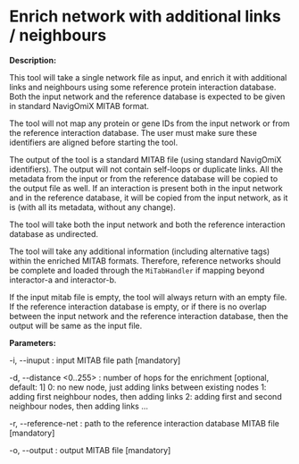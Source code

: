 # Enrich network with additional links / neighbours

**Description:** 

This tool will take a single network file as input, and enrich it with additional links and
neighbours using some reference protein interaction database. Both the input network and 
the reference database is expected to be given in standard NavigOmiX MITAB format.

The tool will not map any protein or gene IDs from the input network or from the reference
interaction database. The user must make sure these identifiers are aligned before starting 
the tool.

The output of the tool is a standard MITAB file (using standard NavigOmiX identifiers). The 
output will not contain self-loops or duplicate links. All the metadata from the input or
from the reference database will be copied to the output file as well. If an interaction is 
present both in the input network and in the reference database, it will be copied from the
input network, as it is (with all its metadata, without any change).

The tool will take both the input network and both the reference interaction database as
undirected. 

The tool will take any additional information (including alternative tags) within the enriched
MITAB formats. Therefore, reference networks should be complete and loaded through the `MiTabHandler`
if mapping beyond interactor-a and interactor-b.

If the input mitab file is empty, the tool will always return with an empty file. If the
reference interaction database is empty, or if there is no overlap between the input network
and the reference interaction database, then the output will be same as the input file.
 
    
**Parameters:** 

-i, --inuput <mitab path>  : input MITAB file path [mandatory]

-d, --distance <0..255>    : number of hops for the enrichment [optional, default: 1]
                             0: no new node, just adding links between existing nodes
                             1: adding first neighbour nodes, then adding links
                             2: adding first and second neighbour nodes, then adding links 
                             ...

-r, --reference-net <path> : path to the reference interaction database MITAB file [mandatory]

-o, --output <path>        : output MITAB file [mandatory]

